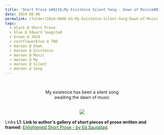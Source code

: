 ```yaml
---
title: 'Short Prose &#8216;My Existence Silent Song - Dawn of Music&#8217; by Edward Saugstad'
date: 2024-08-06
permalink: /folder/2024-0806-ES-My-Existence-Silent-Song-Dawn-of-Music
tags:
  - black @ Short Prose
  - blue @ Edward Saugstad
  - brown @ 2024
  - cornflowerblue @ TBD
  - maroon @ Dawn
  - maroon @ Existence
  - maroon @ Music
  - maroon @ My
  - maroon @ Silent
  - maroon @ Song
---
```


<br>

<p style="text-align:center;">
My existence has been a silent song<br>
awaiting the dawn of music
</p>

<br>

<div style="text-align: center"><img src="https://pub-d2961b45870447fba8dbefdcd37b9c76.r2.dev/Short_Prose_'My_existence_silent_song_-_dawn_of_music'_by_Edward_Saugstad.jpg" /></div>

<br>

<wave-list>
<list-title color="DarkSeaGreen" width="25">Links</list-title>
  <list-item color="BlanchedAlmond"  width="285"><b> L1. Link to author's gallery of short pieces of prose written and framed:</b> <a href="https://imageevent.com/sahaja/art/enlightenedshortproseframedbyeds"><font color="DarkGreen">Enlightened Short Prose - by Ed Saugstad</font></a>. </list-item>
</wave-list>